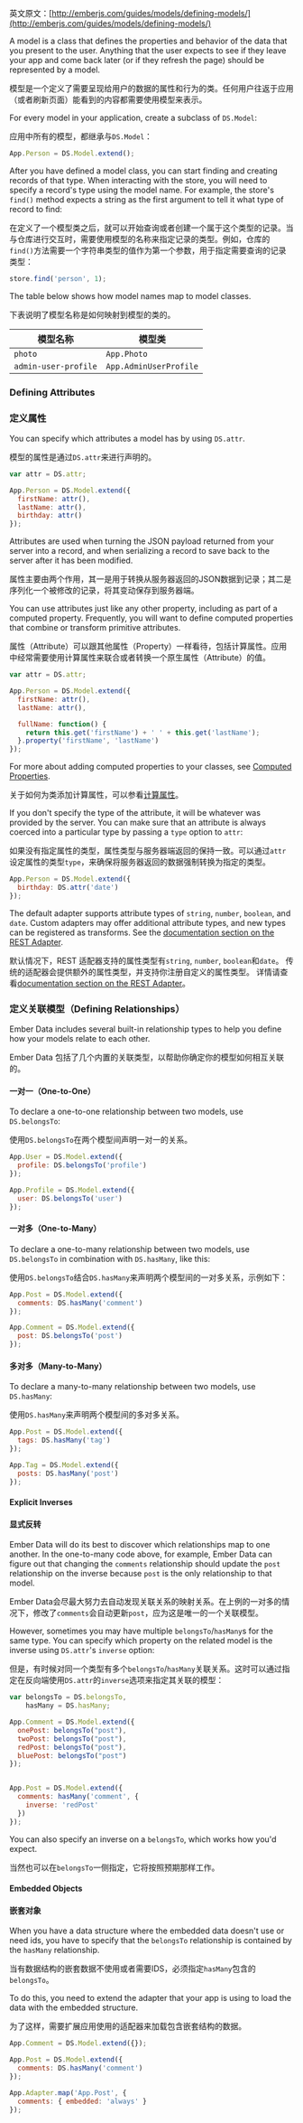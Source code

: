 英文原文：[http://emberjs.com/guides/models/defining-models/](http://emberjs.com/guides/models/defining-models/)

A model is a class that defines the properties and behavior of the
data that you present to the user. Anything that the user expects to see
if they leave your app and come back later (or if they refresh the page)
should be represented by a model.

模型是一个定义了需要呈现给用户的数据的属性和行为的类。任何用户往返于应用（或者刷新页面）能看到的内容都需要使用模型来表示。

For every model in your application, create a subclass of `DS.Model`:

应用中所有的模型，都继承与`DS.Model`：

```javascript
App.Person = DS.Model.extend();
```

After you have defined a model class, you can start finding and creating
records of that type. When interacting with the store, you will need to
specify a record's type using the model name. For example, the store's
`find()` method expects a string as the first argument to tell it what
type of record to find:

在定义了一个模型类之后，就可以开始查询或者创建一个属于这个类型的记录。当与仓库进行交互时，需要使用模型的名称来指定记录的类型。例如，仓库的`find()`方法需要一个字符串类型的值作为第一个参数，用于指定需要查询的记录类型：

```js
store.find('person', 1);
```

The table below shows how model names map to model classes.

下表说明了模型名称是如何映射到模型的类的。

<table>
  <thead>
  <tr>
    <th>模型名称</th>
    <th>模型类</th>
  </tr>
  </thead>
  <tr>
    <td><code>photo</code></td>
    <td><code>App.Photo</code></td>
  </tr>
  <tr>
    <td><code>admin-user-profile</code></td>
    <td><code>App.AdminUserProfile</code></td>
  </tr>
</table>

### Defining Attributes

### 定义属性

You can specify which attributes a model has by using `DS.attr`.

模型的属性是通过`DS.attr`来进行声明的。

```javascript
var attr = DS.attr;

App.Person = DS.Model.extend({
  firstName: attr(),
  lastName: attr(),
  birthday: attr()
});
```

Attributes are used when turning the JSON payload returned from your
server into a record, and when serializing a record to save back to the
server after it has been modified.

属性主要由两个作用，其一是用于转换从服务器返回的JSON数据到记录；其二是序列化一个被修改的记录，将其变动保存到服务器端。

You can use attributes just like any other property, including as part of a
computed property. Frequently, you will want to define computed
properties that combine or transform primitive attributes.

属性（Attribute）可以跟其他属性（Property）一样看待，包括计算属性。应用中经常需要使用计算属性来联合或者转换一个原生属性（Attribute）的值。

```javascript
var attr = DS.attr;

App.Person = DS.Model.extend({
  firstName: attr(),
  lastName: attr(),

  fullName: function() {
    return this.get('firstName') + ' ' + this.get('lastName');
  }.property('firstName', 'lastName')
});
```

For more about adding computed properties to your classes, see [Computed Properties](/guides/object-model/computed-properties).

关于如何为类添加计算属性，可以参看[计算属性](/guides/object-model/computed-properties)。

If you don't specify the type of the attribute, it will be whatever was
provided by the server. You can make sure that an attribute is always
coerced into a particular type by passing a `type` option to `attr`:

如果没有指定属性的类型，属性类型与服务器端返回的保持一致。可以通过`attr`设定属性的类型`type`，来确保将服务器返回的数据强制转换为指定的类型。

```js
App.Person = DS.Model.extend({
  birthday: DS.attr('date')
});
```

The default adapter supports attribute types of `string`,
`number`, `boolean`, and `date`. Custom adapters may offer additional
attribute types, and new types can be registered as transforms. See the
[documentation section on the REST Adapter](/guides/models/the-rest-adapter).

默认情况下，REST 适配器支持的属性类型有`string`, `number`, `boolean`和`date`。
传统的适配器会提供额外的属性类型，并支持你注册自定义的属性类型。
详情请查看[documentation section on the REST Adapter](/guides/models/the-rest-adapter)。

### 定义关联模型（Defining Relationships）

Ember Data includes several built-in relationship types to help you
define how your models relate to each other.

Ember Data 包括了几个内置的关联类型，以帮助你确定你的模型如何相互关联的。

#### 一对一（One-to-One）

To declare a one-to-one relationship between two models, use
`DS.belongsTo`:

使用`DS.belongsTo`在两个模型间声明一对一的关系。

```js
App.User = DS.Model.extend({
  profile: DS.belongsTo('profile')
});

App.Profile = DS.Model.extend({
  user: DS.belongsTo('user')
});
```

#### 一对多（One-to-Many）

To declare a one-to-many relationship between two models, use
`DS.belongsTo` in combination with `DS.hasMany`, like this:

使用`DS.belongsTo`结合`DS.hasMany`来声明两个模型间的一对多关系，示例如下：

```js
App.Post = DS.Model.extend({
  comments: DS.hasMany('comment')
});

App.Comment = DS.Model.extend({
  post: DS.belongsTo('post')
});
```

#### 多对多（Many-to-Many）

To declare a many-to-many relationship between two models, use
`DS.hasMany`:

使用`DS.hasMany`来声明两个模型间的多对多关系。

```js
App.Post = DS.Model.extend({
  tags: DS.hasMany('tag')
});

App.Tag = DS.Model.extend({
  posts: DS.hasMany('post')
});
```

#### Explicit Inverses
#### 显式反转

Ember Data will do its best to discover which relationships map to one
another. In the one-to-many code above, for example, Ember Data can figure out that
changing the `comments` relationship should update the `post`
relationship on the inverse because `post` is the only relationship to
that model.

Ember
Data会尽最大努力去自动发现关联关系的映射关系。在上例的一对多的情况下，修改了`comments`会自动更新`post`，应为这是唯一的一个关联模型。

However, sometimes you may have multiple `belongsTo`/`hasMany`s for the
same type. You can specify which property on the related model is the
inverse using `DS.attr`'s `inverse` option:

但是，有时候对同一个类型有多个`belongsTo`/`hasMany`关联关系。这时可以通过指定在反向端使用`DS.attr`的`inverse`选项来指定其关联的模型：

```javascript
var belongsTo = DS.belongsTo,
    hasMany = DS.hasMany;

App.Comment = DS.Model.extend({
  onePost: belongsTo("post"),
  twoPost: belongsTo("post"),
  redPost: belongsTo("post"),
  bluePost: belongsTo("post")
});


App.Post = DS.Model.extend({
  comments: hasMany('comment', {
    inverse: 'redPost'
  })
});
```

You can also specify an inverse on a `belongsTo`, which works how you'd
expect.

当然也可以在`belongsTo`一侧指定，它将按照预期那样工作。

#### Embedded Objects

#### 嵌套对象

When you have a data structure where the embedded data doesn't use or
need ids, you have to specify that the `belongsTo` relationship is
contained by the `hasMany` relationship.

当有数据结构的嵌套数据不使用或者需要IDS，必须指定`hasMany`包含的`belongsTo`。

To do this, you need to extend the adapter that your app is using to
load the data with the embedded structure.

为了这样，需要扩展应用使用的适配器来加载包含嵌套结构的数据。

```javascript
App.Comment = DS.Model.extend({});

App.Post = DS.Model.extend({
  comments: DS.hasMany('comment')
});

App.Adapter.map('App.Post', {
  comments: { embedded: 'always' }
});
```
